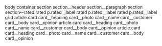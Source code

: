 body
    container
        section
            section__header
            section__paragraph
        section section--rated
            rated
                p.rated__label
            rated
                p.rated__label
            rated
                p.rated__label
        grid
            article.card
                card__heading
                    card__photo
                    card__name
                    card__customer
                card__body
                    card__opinion
            article.card
                card__heading
                    card__photo
                    card__name
                    card__customer
                card__body
                    card__opinion
            article.card
                card__heading
                    card__photo
                    card__name
                    card__customer
                card__body
                    card__opinion